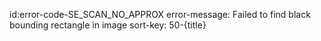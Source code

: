 id:error-code-SE_SCAN_NO_APPROX
error-message: Failed to find black bounding rectangle in image
sort-key: 50-{title}
